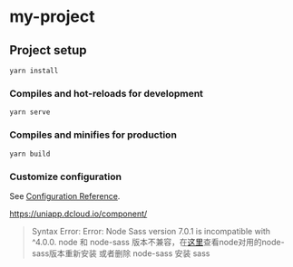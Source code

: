 # my-project

## Project setup
```
yarn install
```

### Compiles and hot-reloads for development
```
yarn serve
```

### Compiles and minifies for production
```
yarn build
```

### Customize configuration
See [Configuration Reference](https://cli.vuejs.org/config/).


https://uniapp.dcloud.io/component/


> Syntax Error: Error: Node Sass version 7.0.1 is incompatible with ^4.0.0.
node 和 node-sass 版本不兼容，在[这里](https://www.npmjs.com/package/node-sass)查看node对用的node-sass版本重新安装
或者删除 node-sass 安装 sass
